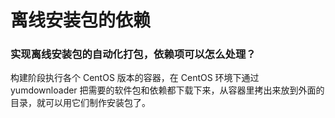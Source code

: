 # 离线安装包的依赖

### 实现离线安装包的自动化打包，依赖项可以怎么处理？
构建阶段执行各个 CentOS 版本的容器，在 CentOS 环境下通过 yumdownloader 把需要的软件包和依赖都下载下来，从容器里拷出来放到外面的目录，就可以用它们制作安装包了。